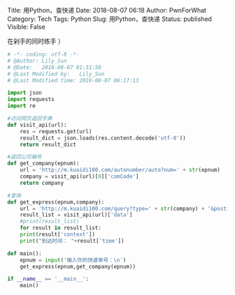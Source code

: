 Title: 用Python，查快递
Date: 2018-08-07 06:18
Author: PwnForWhat
Category: Tech
Tags: Python
Slug: 用Python，查快递
Status: published
Visible: False

在剁手的同时练手 ）

```python
# -*- coding: utf-8 -*-
# @Author: Lily_Sun
# @Date:   2018-08-07 01:31:50
# @Last Modified by:   Lily_Sun
# @Last Modified time: 2018-08-07 06:17:13

import json
import requests
import re

#访问网页返回字典
def visit_api(url):
    res = requests.get(url)
    result_dict = json.loads(res.content.decode('utf-8'))
    return result_dict

#返回公司编号
def get_company(epnum):
    url = 'http://m.kuaidi100.com/autonumber/auto?num=' + str(epnum)
    company = visit_api(url)[0]['comCode']
    return company

#查询
def get_express(epnum,company):
    url = 'http://m.kuaidi100.com/query?type=' + str(company) + '&postid='+ str(epnum) + '&id=1&valicode='
    result_list = visit_api(url)['data']
    #print(result_list)
    for result in result_list:
    print(result['context'])
    print("到达时间： "+result['time'])

def main():
    epnum = input('输入你的快递单号：\n')
    get_express(epnum,get_company(epnum))

if __name__ == '__main__':
    main()
```

 
